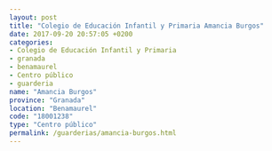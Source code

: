 ```yaml
---
layout: post
title: "Colegio de Educación Infantil y Primaria Amancia Burgos"
date: 2017-09-20 20:57:05 +0200
categories:
- Colegio de Educación Infantil y Primaria
- granada
- benamaurel
- Centro público
- guarderia
name: "Amancia Burgos"
province: "Granada"
location: "Benamaurel"
code: "18001238"
type: "Centro público"
permalink: /guarderias/amancia-burgos.html
---
```


